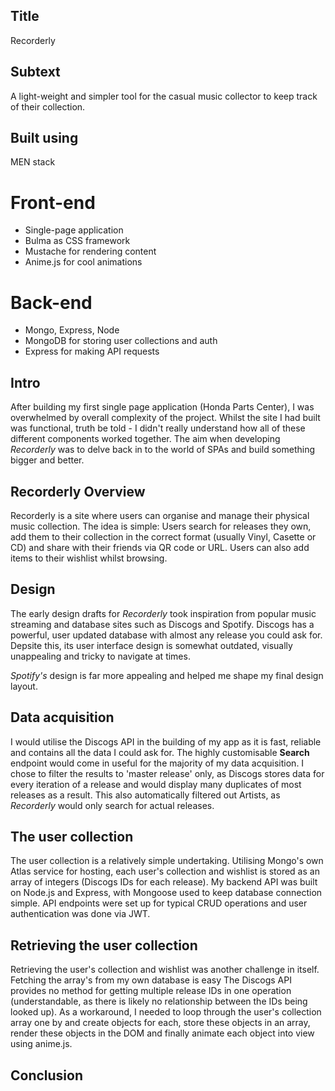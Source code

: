 ## Title
Recorderly

## Subtext
A light-weight and simpler tool for the casual music collector to keep track of their collection.

## Built using

MEN stack

# Front-end 
- Single-page application
- Bulma as CSS framework
- Mustache for rendering content
- Anime.js for cool animations

# Back-end
- Mongo, Express, Node
- MongoDB for storing user collections and auth
- Express for making API requests

## Intro
After building my first single page application (Honda Parts Center), I was overwhelmed by overall complexity of the project.  Whilst the site I had built was functional, truth be told - I didn't really understand how all of these different components worked together.  The aim when developing *Recorderly* was to delve back in to the world of SPAs and build something bigger and better.

## Recorderly Overview
Recorderly is a site where users can organise and manage their physical music collection.  The idea is simple: Users search for releases they own, add them to their collection in the correct format (usually Vinyl, Casette or CD) and share with their friends via QR code or URL.  Users can also add items to their wishlist whilst browsing.


## Design
The early design drafts for *Recorderly*  took inspiration from popular music streaming and database sites such as Discogs and Spotify.  Discogs has a powerful, user updated database with almost any release you could ask for.  Depsite this, its user interface design is somewhat outdated, visually unappealing and tricky to navigate at times.

*Spotify's* design is far more appealing and helped me shape my final design layout.

## Data acquisition
I would utilise the Discogs API in the building of my app as it is fast, reliable and contains all the data I could ask for.  The highly customisable __Search__ endpoint would come in useful for the majority of my data acquisition.  I chose to filter the results to 'master release' only, as Discogs stores data for every iteration of a release and would display many duplicates of most releases as a result.  This also automatically filtered out Artists, as *Recorderly* would only search for actual releases.

## The user collection
The user collection is a relatively simple undertaking.  Utilising Mongo's own Atlas service for hosting, each user's collection and wishlist is stored as an array of integers (Discogs IDs for each release).  My backend API was built on Node.js and Express, with Mongoose used to keep database connection simple.  API endpoints were set up for typical CRUD operations and user authentication was done via JWT.

## Retrieving the user collection
Retrieving the user's collection and wishlist was another challenge in itself.  Fetching the array's from my own database is easy  The Discogs API provides no method for getting multiple release IDs in one operation (understandable, as there is likely no relationship between the IDs being looked up).  As a workaround, I needed to loop through the user's collection array one by and create objects for each, store these objects in an array, render these objects in the DOM and finally animate each object into view using anime.js.


## Conclusion

